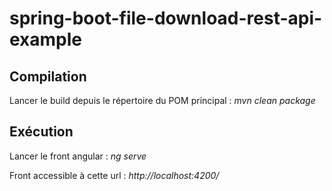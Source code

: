 # spring-boot-file-download-rest-api-example

## Compilation
Lancer le build depuis le répertoire du POM principal : *mvn clean package*

## Exécution
Lancer le front angular : *ng serve*

Front accessible à cette url : *http://localhost:4200/*
